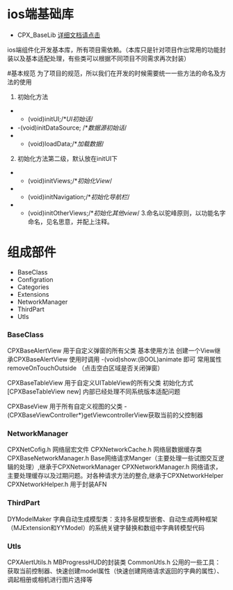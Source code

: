 # ios端基础库
* CPX_BaseLib
[详细文档请点击](https://www.jianshu.com/p/9168b4785423)

ios端组件化开发基本库，所有项目需依赖。（本库只是针对项目作出常用的功能封装以及基本适配处理，有些类可以根据不同项目不同需求再次封装）

#基本规范
为了项目的规范，所以我们在开发的时候需要统一一些方法的命名及方法的使用
1. 初始化方法
* - (void)initUI;/**UI初始话*/
* -(void)initDataSource; /**数据源初始话*/
* - (void)loadData;/**加载数据*/
2.  初始化方法第二级，默认放在initUI下
* - (void)initViews;/**初始化View*/
* - (void)initNavigation;/**初始化导航栏*/
* - (void)initOtherViews;/**初始化其他view*/
3.命名以驼峰原则，以功能名字命名，见名思意，并配上注释。


# 组成部件
* BaseClass  
* Configration  
* Categories  
* Extensions  
* NetworkManager
* ThirdPart
* Utls


### BaseClass  
CPXBaseAlertView 用于自定义弹窗的所有父类
基本使用方法 创建一个View继承CPXBaseAlertView 使用时调用
-(void)show:(BOOL)animate 即可
常用属性 removeOnTouchOutside （点击空白区域是否关闭弹窗）

CPXBaseTableView 用于自定义UITableView的所有父类
初始化方式 [CPXBaseTableView new] 内部已经处理不同系统版本适配问题

CPXBaseView 用于所有自定义视图的父类
-(CPXBaseViewController*)getViewcontrollerView获取当前的父控制器

### NetworkManager
CPXNetCofig.h                    网络层宏文件
CPXNetworkCache.h                网络层数据缓存类
CPXBaseNetworkManager.h                Base网络请求Manger（主要处理一些试图交互逻辑的处理）,继承于CPXNetworkManager
CPXNetworkManager.h                 网络请求，主要处理缓存以及过期问题。对各种请求方法的整合,继承于CPXNetworkHelper
CPXNetworkHelper.h                用于封装AFN

### ThirdPart
DYModelMaker                    字典自动生成模型类：支持多层模型嵌套、自动生成两种框架（MJExtension和YYModel）的系统关键字替换和数组中字典转模型代码

### Utls
CPXAlertUtils.h                    MBProgressHUD的封装类
CommonUtls.h                    公用的一些工具：获取当前控制器、快速创建model属性（快速创建网络请求返回的字典的属性）、调起相册或相机进行图片选择等
